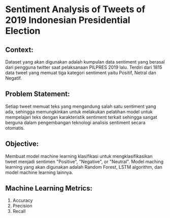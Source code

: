 Sentiment Analysis of Tweets of 2019 Indonesian Presidential Election
============

Context:
--------
Dataset yang akan digunakan adalah kumpulan data sentiment yang berasal dari pengguna twitter saat pelaksanaan PILPRES 2019 lalu. Terdiri dari 1815 data tweet yang memuat tiga kategori sentiment yaitu Positif, Netral dan Negatif.

Problem Statement:
--------
Setiap tweet memuat teks yang mengandung salah satu sentiment yang ada, sehingga memungkinkan untuk melakukan pelatihan model untuk mempelajari teks dengan karakteristik sentiment terkait sehingga sangat berguna dalam pengembangan teknologi analisis sentiment secara otomatis.

Objective:
--------
Membuat model machine learning klasifikasi untuk mengklasifikasikan tweet menjadi sentimen "Positive", "Negative", or "Neutral". Model maching learning yang akan digunakan adalah Random Forest, LSTM algorithm, dan model machine learning lainnya.

Machine Learning Metrics:
--------
1. Accuracy
2. Precision
3. Recall
